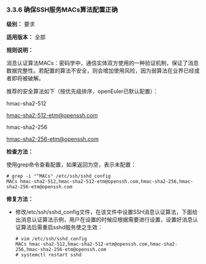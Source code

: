 ### 3.3.6 确保SSH服务MACs算法配置正确

**级别：** 要求

**适用版本：** 全部

**规则说明：** 

消息认证算法MACs：密码学中，通信实体双方使用的一种验证机制，保证了消息数据完整性。若配置的算法不安全，则会增加使用风险，因为弱算法在业界已经或者即将被破解。

推荐的安全算法如下（按优先级排序，openEuler已默认配置）：

hmac-sha2-512

hmac-sha2-512-etm@openssh.com

hmac-sha2-256

hmac-sha2-256-etm@openssh.com

**检查方法：**

使用grep命令查看配置，如果返回为空，表示未配置：

```
# grep -i "^MACs" /etc/ssh/sshd_config
MACs hmac-sha2-512,hmac-sha2-512-etm@openssh.com,hmac-sha2-256,hmac-sha2-256-etm@openssh.com
```

**修复方法：**

- 修改/etc/ssh/sshd_config文件，在该文件中设置SSH消息认证算法，下面给出消息认证算法示例，用户在设置的时候应根据需要进行设置，设置好消息认证算法后需重启sshd服务使之生效：

  ```
  # vim /etc/ssh/sshd_config
  MACs hmac-sha2-512,hmac-sha2-512-etm@openssh.com,hmac-sha2-256,hmac-sha2-256-etm@openssh.com
  # systemctl restart sshd
  ```